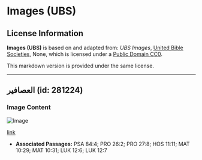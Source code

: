 # Images (UBS)

## License Information

**Images (UBS)** is based on and adapted from: _UBS Images_, [United Bible Societies](https://unitedbiblesocieties.org/), None, which is licensed under a [Public Domain CC0](https://creativecommons.org/public-domain/cc0/).

This markdown version is provided under the same license.



--------------------------------

## العصافير (id: 281224)

### Image Content

![Image](https://cdn.aquifer.bible/aquifer-content/resources/Media/WEB-0826_sparrows.jpg)

[link](https://cdn.aquifer.bible/aquifer-content/resources/Media/WEB-0826_sparrows.jpg)

* **Associated Passages:** PSA 84:4; PRO 26:2; PRO 27:8; HOS 11:11; MAT 10:29; MAT 10:31; LUK 12:6; LUK 12:7

